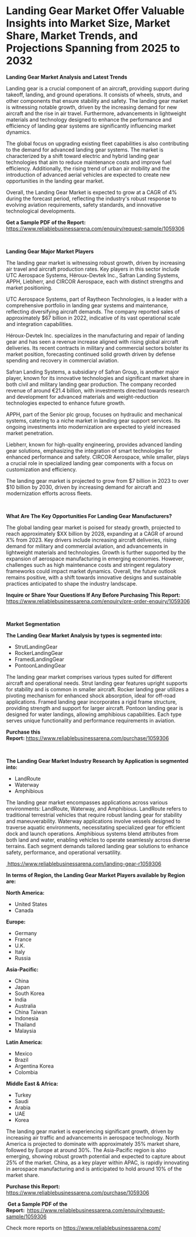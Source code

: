 <p><h1>Landing Gear Market Offer Valuable Insights into Market Size, Market Share, Market Trends, and Projections Spanning from 2025 to 2032</h1></p><p><strong>Landing Gear Market Analysis and Latest Trends</strong></p>
<p><p>Landing gear is a crucial component of an aircraft, providing support during takeoff, landing, and ground operations. It consists of wheels, struts, and other components that ensure stability and safety. The landing gear market is witnessing notable growth, driven by the increasing demand for new aircraft and the rise in air travel. Furthermore, advancements in lightweight materials and technology designed to enhance the performance and efficiency of landing gear systems are significantly influencing market dynamics.</p><p>The global focus on upgrading existing fleet capabilities is also contributing to the demand for advanced landing gear systems. The market is characterized by a shift toward electric and hybrid landing gear technologies that aim to reduce maintenance costs and improve fuel efficiency. Additionally, the rising trend of urban air mobility and the introduction of advanced aerial vehicles are expected to create new opportunities in the landing gear market.</p><p>Overall, the Landing Gear Market is expected to grow at a CAGR of 4% during the forecast period, reflecting the industry's robust response to evolving aviation requirements, safety standards, and innovative technological developments.</p></p>
<p><strong>Get a Sample PDF of the Report:&nbsp;</strong> <a href="https://www.reliablebusinessarena.com/enquiry/request-sample/1059306?utm_campaign=3569&utm_medium=2&utm_source=Github&utm_content=ia&utm_term=08042025&utm_id=landing-gear">https://www.reliablebusinessarena.com/enquiry/request-sample/1059306</a></p>
<p>&nbsp;</p>
<p><strong>Landing Gear Major Market Players</strong></p>
<p><p>The landing gear market is witnessing robust growth, driven by increasing air travel and aircraft production rates. Key players in this sector include UTC Aerospace Systems, Héroux-Devtek Inc., Safran Landing Systems, APPH, Liebherr, and CIRCOR Aerospace, each with distinct strengths and market positioning.</p><p>UTC Aerospace Systems, part of Raytheon Technologies, is a leader with a comprehensive portfolio in landing gear systems and maintenance, reflecting diversifying aircraft demands. The company reported sales of approximately $67 billion in 2022, indicative of its vast operational scale and integration capabilities.</p><p>Héroux-Devtek Inc. specializes in the manufacturing and repair of landing gear and has seen a revenue increase aligned with rising global aircraft deliveries. Its recent contracts in military and commercial sectors bolster its market position, forecasting continued solid growth driven by defense spending and recovery in commercial aviation.</p><p>Safran Landing Systems, a subsidiary of Safran Group, is another major player, known for its innovative technologies and significant market share in both civil and military landing gear production. The company recorded revenue of around €21.4 billion, with investments directed towards research and development for advanced materials and weight-reduction technologies expected to enhance future growth.</p><p>APPH, part of the Senior plc group, focuses on hydraulic and mechanical systems, catering to a niche market in landing gear support services. Its ongoing investments into modernization are expected to yield increased market penetration.</p><p>Liebherr, known for high-quality engineering, provides advanced landing gear solutions, emphasizing the integration of smart technologies for enhanced performance and safety. CIRCOR Aerospace, while smaller, plays a crucial role in specialized landing gear components with a focus on customization and efficiency.</p><p>The landing gear market is projected to grow from $7 billion in 2023 to over $10 billion by 2030, driven by increasing demand for aircraft and modernization efforts across fleets.</p></p>
<p>&nbsp;</p>
<p><strong>What Are The Key Opportunities For Landing Gear Manufacturers?</strong></p>
<p><p>The global landing gear market is poised for steady growth, projected to reach approximately $XX billion by 2028, expanding at a CAGR of around X% from 2023. Key drivers include increasing aircraft deliveries, rising demand for military and commercial aviation, and advancements in lightweight materials and technologies. Growth is further supported by the expansion of aerospace manufacturing in emerging economies. However, challenges such as high maintenance costs and stringent regulatory frameworks could impact market dynamics. Overall, the future outlook remains positive, with a shift towards innovative designs and sustainable practices anticipated to shape the industry landscape.</p></p>
<p><strong>Inquire or Share Your Questions If Any Before Purchasing This Report:</strong> <a href="https://www.reliablebusinessarena.com/enquiry/pre-order-enquiry/1059306?utm_campaign=3569&utm_medium=2&utm_source=Github&utm_content=ia&utm_term=08042025&utm_id=landing-gear">https://www.reliablebusinessarena.com/enquiry/pre-order-enquiry/1059306</a></p>
<p>&nbsp;</p>
<p><strong>Market Segmentation</strong></p>
<p><strong>The Landing Gear Market Analysis by types is segmented into:</strong></p>
<p><ul><li>StrutLandingGear</li><li>RockerLandingGear</li><li>FramedLandingGear</li><li>PontoonLandingGear</li></ul></p>
<p><p>The landing gear market comprises various types suited for different aircraft and operational needs. Strut landing gear features upright supports for stability and is common in smaller aircraft. Rocker landing gear utilizes a pivoting mechanism for enhanced shock absorption, ideal for off-road applications. Framed landing gear incorporates a rigid frame structure, providing strength and support for larger aircraft. Pontoon landing gear is designed for water landings, allowing amphibious capabilities. Each type serves unique functionality and performance requirements in aviation.</p></p>
<p><strong>Purchase this Report:&nbsp;</strong><a href="https://www.reliablebusinessarena.com/purchase/1059306?utm_campaign=3569&utm_medium=2&utm_source=Github&utm_content=ia&utm_term=08042025&utm_id=landing-gear">https://www.reliablebusinessarena.com/purchase/1059306</a></p>
<p>&nbsp;</p>
<p><strong>The Landing Gear Market Industry Research by Application is segmented into:</strong></p>
<p><ul><li>LandRoute</li><li>Waterway</li><li>Amphibious</li></ul></p>
<p><p>The landing gear market encompasses applications across various environments: LandRoute, Waterway, and Amphibious. LandRoute refers to traditional terrestrial vehicles that require robust landing gear for stability and maneuverability. Waterway applications involve vessels designed to traverse aquatic environments, necessitating specialized gear for efficient dock and launch operations. Amphibious systems blend attributes from both land and water, enabling vehicles to operate seamlessly across diverse terrains. Each segment demands tailored landing gear solutions to enhance safety, performance, and operational versatility.</p></p>
<p><a href="https://www.reliablebusinessarena.com/landing-gear-r1059306?utm_campaign=3569&utm_medium=2&utm_source=Github&utm_content=ia&utm_term=08042025&utm_id=landing-gear">&nbsp;https://www.reliablebusinessarena.com/landing-gear-r1059306</a></p>
<p><strong>In terms of Region, the Landing Gear Market Players available by Region are:</strong></p>
<p>
    <p> <strong> North America: </strong>
        <ul>
            <li>United States</li>
            <li>Canada</li>
        </ul>
        </p> 
    <p> <strong> Europe: </strong>
        <ul>
            <li>Germany</li>
            <li>France</li>
            <li>U.K.</li>
            <li>Italy</li>
            <li>Russia</li>
        </ul>
        </p> 
    <p> <strong> Asia-Pacific: </strong>
        <ul>
            <li>China</li>
            <li>Japan</li>
            <li>South Korea</li>
            <li>India</li>
            <li>Australia</li>
            <li>China Taiwan</li>
            <li>Indonesia</li>
            <li>Thailand</li>
            <li>Malaysia</li>
        </ul>
        </p> 
    <p> <strong> Latin America: </strong>
        <ul>
            <li>Mexico</li>
            <li>Brazil</li>
            <li>Argentina Korea</li>
            <li>Colombia</li>
        </ul>
        </p> 
    <p> <strong> Middle East & Africa: </strong>
        <ul>
            <li>Turkey</li>
            <li>Saudi</li>
            <li>Arabia</li>
            <li>UAE</li>
            <li>Korea</li>
        </ul>
    </p>
    </p>
<p><p>The landing gear market is experiencing significant growth, driven by increasing air traffic and advancements in aerospace technology. North America is projected to dominate with approximately 35% market share, followed by Europe at around 30%. The Asia-Pacific region is also emerging, showing robust growth potential and expected to capture about 25% of the market. China, as a key player within APAC, is rapidly innovating in aerospace manufacturing and is anticipated to hold around 10% of the market share.</p></p>
<p><strong>Purchase this Report: </strong><a href="https://www.reliablebusinessarena.com/purchase/1059306?utm_campaign=3569&utm_medium=2&utm_source=Github&utm_content=ia&utm_term=08042025&utm_id=landing-gear">https://www.reliablebusinessarena.com/purchase/1059306</a></p>
<p>&nbsp;<strong>Get a Sample PDF of the Report:&nbsp;&nbsp;</strong><a href="https://www.reliablebusinessarena.com/enquiry/request-sample/1059306?utm_campaign=3569&utm_medium=2&utm_source=Github&utm_content=ia&utm_term=08042025&utm_id=landing-gear">https://www.reliablebusinessarena.com/enquiry/request-sample/1059306</a></p>
<p><strong></strong></p>
<p>Check more reports on <a href="https://www.reliablebusinessarena.com/?utm_campaign=3569&utm_medium=2&utm_source=Github&utm_content=ia&utm_term=08042025&utm_id=landing-gear">https://www.reliablebusinessarena.com/</a></p>